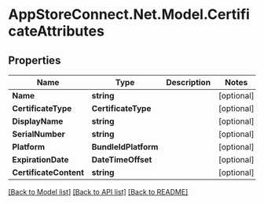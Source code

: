 # AppStoreConnect.Net.Model.CertificateAttributes

## Properties

Name | Type | Description | Notes
------------ | ------------- | ------------- | -------------
**Name** | **string** |  | [optional] 
**CertificateType** | **CertificateType** |  | [optional] 
**DisplayName** | **string** |  | [optional] 
**SerialNumber** | **string** |  | [optional] 
**Platform** | **BundleIdPlatform** |  | [optional] 
**ExpirationDate** | **DateTimeOffset** |  | [optional] 
**CertificateContent** | **string** |  | [optional] 

[[Back to Model list]](../README.md#documentation-for-models) [[Back to API list]](../README.md#documentation-for-api-endpoints) [[Back to README]](../README.md)

